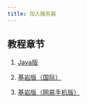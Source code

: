 ```yaml
---
title: 加入服务器
---
```


## 教程章节

1. [Java版](java.md)

2. [基岩版（国际）](bedrock.md)

3. [基岩版（网易手机版）](bedrock-ne.md)
